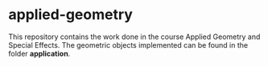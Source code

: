 # applied-geometry

This repository contains the work done in the course Applied Geometry and Special Effects. 
The geometric objects implemented can be found in the folder **application**.
